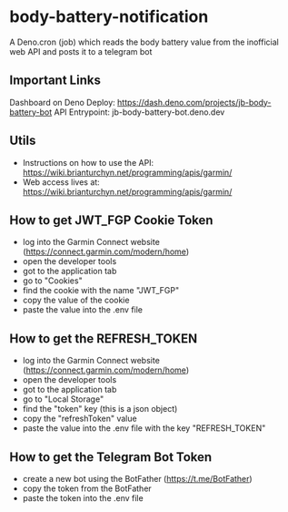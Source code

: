 # body-battery-notification
A Deno.cron (job) which reads the body battery value from the inofficial web API and posts it to a telegram bot

## Important Links 

Dashboard on Deno Deploy: https://dash.deno.com/projects/jb-body-battery-bot
API Entrypoint: jb-body-battery-bot.deno.dev

## Utils 

- Instructions on how to use the API: https://wiki.brianturchyn.net/programming/apis/garmin/
- Web access lives at: https://wiki.brianturchyn.net/programming/apis/garmin/

## How to get JWT_FGP Cookie Token 

- log into the Garmin Connect website (https://connect.garmin.com/modern/home)
- open the developer tools
- got to the application tab
- go to "Cookies" 
- find the cookie with the name "JWT_FGP"
- copy the value of the cookie
- paste the value into the .env file

## How to get the REFRESH_TOKEN

- log into the Garmin Connect website (https://connect.garmin.com/modern/home)
- open the developer tools
- got to the application tab
- go to "Local Storage" 
- find the "token" key (this is a json object)
- copy the "refreshToken" value
- paste the value into the .env file with the key "REFRESH_TOKEN"

## How to get the Telegram Bot Token

- create a new bot using the BotFather (https://t.me/BotFather)
- copy the token from the BotFather
- paste the token into the .env file